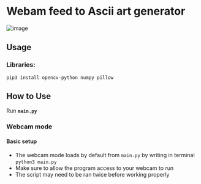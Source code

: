 # Webam feed to Ascii art generator

![image](https://user-images.githubusercontent.com/51152254/168483896-b87a2f7f-69f5-4906-a374-5d3f8fb4effb.png)

## Usage

### Libraries:
`pip3 install opencv-python numpy pillow`

## How to Use
Run **`main.py`**

### Webcam mode

#### Basic setup
* The webcam mode loads by default from `main.py` by writing in terminal `python3 main.py`
* Make sure to allow the program access to your webcam to run
* The script may need to be ran twice before working properly
